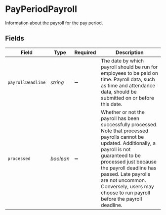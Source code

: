 # PayPeriodPayroll

Information about the payroll for the pay period.


## Fields

| Field                                                                                                                                                                                                                                                                                                                        | Type                                                                                                                                                                                                                                                                                                                         | Required                                                                                                                                                                                                                                                                                                                     | Description                                                                                                                                                                                                                                                                                                                  |
| ---------------------------------------------------------------------------------------------------------------------------------------------------------------------------------------------------------------------------------------------------------------------------------------------------------------------------- | ---------------------------------------------------------------------------------------------------------------------------------------------------------------------------------------------------------------------------------------------------------------------------------------------------------------------------- | ---------------------------------------------------------------------------------------------------------------------------------------------------------------------------------------------------------------------------------------------------------------------------------------------------------------------------- | ---------------------------------------------------------------------------------------------------------------------------------------------------------------------------------------------------------------------------------------------------------------------------------------------------------------------------- |
| `payrollDeadline`                                                                                                                                                                                                                                                                                                            | *string*                                                                                                                                                                                                                                                                                                                     | :heavy_minus_sign:                                                                                                                                                                                                                                                                                                           | The date by which payroll should be run for employees to be paid on time. Payroll data, such as time and attendance data, should be submitted on or before this date.                                                                                                                                                        |
| `processed`                                                                                                                                                                                                                                                                                                                  | *boolean*                                                                                                                                                                                                                                                                                                                    | :heavy_minus_sign:                                                                                                                                                                                                                                                                                                           | Whether or not the payroll has been successfully processed. Note that processed payrolls cannot be updated. Additionally, a payroll is not guaranteed to be processed just because the payroll deadline has passed. Late payrolls are not uncommon. Conversely, users may choose to run payroll before the payroll deadline. |